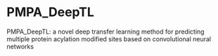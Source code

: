 # PMPA_DeepTL
PMPA_DeepTL: a novel deep transfer learning method for predicting multiple protein acylation modified sites based on convolutional neural networks

